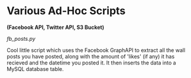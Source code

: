 # Various Ad-Hoc Scripts 

**(Facebook API, Twitter API, S3 Bucket)**

*fb_posts.py*

Cool little script which uses the Facebook GraphAPI to extract all the wall posts you have posted,
along with the amount of 'likes' (if any) it has recieved and the datetime you posted it.
It then inserts the data into a MySQL database table.

